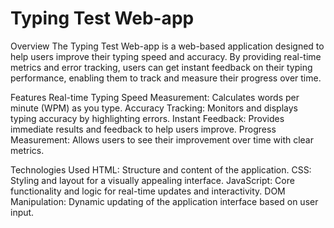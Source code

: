 # Typing Test Web-app
Overview
The Typing Test Web-app is a web-based application designed to help users improve their typing speed and accuracy. By providing real-time metrics and error tracking, users can get instant feedback on their typing performance, enabling them to track and measure their progress over time.

Features
Real-time Typing Speed Measurement: Calculates words per minute (WPM) as you type.
Accuracy Tracking: Monitors and displays typing accuracy by highlighting errors.
Instant Feedback: Provides immediate results and feedback to help users improve.
Progress Measurement: Allows users to see their improvement over time with clear metrics.

Technologies Used
HTML: Structure and content of the application.
CSS: Styling and layout for a visually appealing interface.
JavaScript: Core functionality and logic for real-time updates and interactivity.
DOM Manipulation: Dynamic updating of the application interface based on user input.
